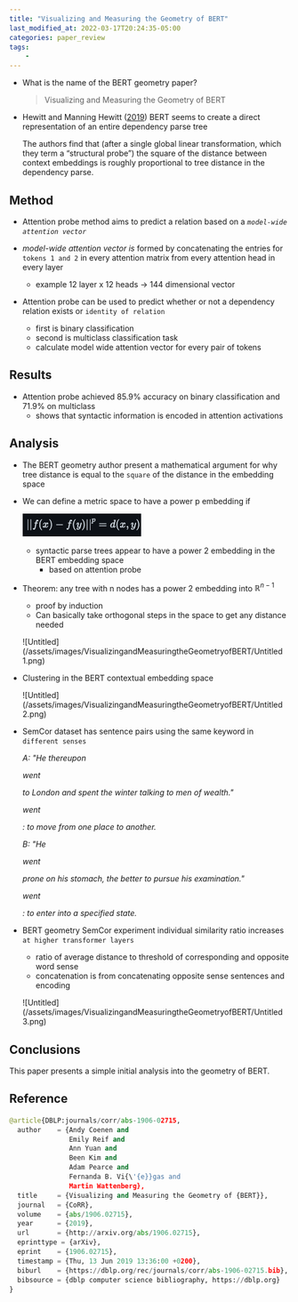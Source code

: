 ```yaml
---
title: "Visualizing and Measuring the Geometry of BERT"
last_modified_at: 2022-03-17T20:24:35-05:00
categories: paper_review
tags:
    - 
---
```


- What is the name of the BERT geometry paper?
    
    > Visualizing and Measuring the Geometry of BERT
    > 
- Hewitt and Manning Hewitt ([2019](/assets/images/VisualizingandMeasuringtheGeometryofBERThttps://ar5iv.labs.arxiv.org/html/1906.02715#bib.bib7)) BERT seems to create a direct representation of an entire dependency parse tree
    
    The authors find that (after a single global linear transformation, which they term a “structural probe”) the square of the distance between context embeddings is roughly proportional to tree distance in the dependency parse.
    

## Method

- Attention probe method aims to predict a relation based on a *`model-wide attention vector`*
    
    
- *model-wide attention vector is* formed by concatenating the entries for `tokens 1 and 2` in every attention matrix from every attention head in every layer
    - example 12 layer x 12 heads → 144 dimensional vector
- Attention probe can be used to predict whether or not a dependency relation exists or `identity of relation`
    - first is binary classification
    - second is multiclass classification task
    - calculate model wide attention vector for every pair of tokens

## Results

- Attention probe achieved 85.9% accuracy on binary classification and 71.9% on multiclass
    - shows that syntactic information is encoded in attention activations
    

## Analysis

- The BERT geometry author present a mathematical argument for why tree distance is equal to the `square` of the distance in the embedding space
    
    
- We can define a metric space to have a power p embedding if
    
    ![Untitled](/assets/images/VisualizingandMeasuringtheGeometryofBERT/Untitled.png)
    
    - syntactic parse trees appear to have a power 2 embedding in the BERT embedding space
        - based on attention probe
        
- Theorem: any tree with n nodes has a power 2 embedding into $\mathbb{R}^{n-1}$
    - proof by induction
    - Can basically take orthogonal steps in the space to get any distance needed
    
    ![Untitled](/assets/images/VisualizingandMeasuringtheGeometryofBERT/Untitled 1.png)
    
- Clustering in the BERT contextual embedding space
    
    ![Untitled](/assets/images/VisualizingandMeasuringtheGeometryofBERT/Untitled 2.png)
    
- SemCor dataset has sentence pairs using the same keyword in `different senses`
    
    *A: "He thereupon*
    
    *went*
    
    *to London and spent the winter talking to men of wealth."*
    
    *went*
    
    *: to move from one place to another.*
    
    *B: "He*
    
    *went*
    
    *prone on his stomach, the better to pursue his examination."*
    
    *went*
    
    *: to enter into a specified state.*
    
- BERT geometry SemCor experiment individual similarity ratio increases `at higher transformer layers`
    - ratio of average distance to threshold of corresponding and opposite word sense
    - concatenation is from concatenating opposite sense sentences and encoding
    
    ![Untitled](/assets/images/VisualizingandMeasuringtheGeometryofBERT/Untitled 3.png)
    

## Conclusions

This paper presents a simple initial analysis into the geometry of BERT.

## Reference

```python
@article{DBLP:journals/corr/abs-1906-02715,
  author    = {Andy Coenen and
               Emily Reif and
               Ann Yuan and
               Been Kim and
               Adam Pearce and
               Fernanda B. Vi{\'{e}}gas and
               Martin Wattenberg},
  title     = {Visualizing and Measuring the Geometry of {BERT}},
  journal   = {CoRR},
  volume    = {abs/1906.02715},
  year      = {2019},
  url       = {http://arxiv.org/abs/1906.02715},
  eprinttype = {arXiv},
  eprint    = {1906.02715},
  timestamp = {Thu, 13 Jun 2019 13:36:00 +0200},
  biburl    = {https://dblp.org/rec/journals/corr/abs-1906-02715.bib},
  bibsource = {dblp computer science bibliography, https://dblp.org}
}
```
